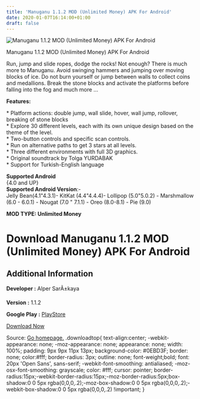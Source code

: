 ```yaml
---
title: 'Manuganu 1.1.2 MOD (Unlimited Money) APK For Android'
date: 2020-01-07T16:14:00+01:00
draft: false
---
```


![Manuganu 1.1.2 MOD (Unlimited Money) APK For Android](https://i1.wp.com/apkhome.net/wp-content/uploads/2020/01/Manuganu-1.1.2-MOD-Unlimited-Money.png "Manuganu 1.1.2 MOD (Unlimited Money) APK For Android")

  

Manuganu 1.1.2 MOD (Unlimited Money) APK For Android

Run, jump and slide ropes, dodge the rocks! Not enough? There is much more to Manuganu. Avoid swinging hammers and jumping over moving blocks of ice. Do not burn yourself or jump between walls to collect coins and medallions. Break the stone blocks and activate the platforms before falling into the fog and much more ...

**Features:**

\* Platform actions: double jump, wall slide, hover, wall jump, rollover, breaking of stone blocks  
\* Explore 30 different levels, each with its own unique design based on the theme of the level.  
\* Two-button controls and specific scan controls.  
\* Run on alternative paths to get 3 stars at all levels.  
\* Three different environments with full 3D graphics.  
\* Original soundtrack by Tolga YURDABAK  
\* Support for Turkish-English language

**Supported Android**  
{4.0 and UP}  
**Supported Android Version**:-  
Jelly Bean(4.1"4.3.1)- KitKat (4.4"4.4.4)- Lollipop (5.0"5.0.2) - Marshmallow (6.0 - 6.0.1) - Nougat (7.0 " 7.1.1) - Oreo (8.0-8.1) - Pie (9.0)

**MOD TYPE: Unlimited Money**

Download Manuganu 1.1.2 MOD (Unlimited Money) APK For Android
=============================================================

Additional Information
----------------------

**Developer :** Alper SarÃ±kaya

**Version :** 1.1.2

**Google Play :** [PlayStore](https://play.google.com/store/apps/details?id=com.Alper.Manuganu)

  

[Download Now](https://store4app.co/post/manuganu-1-1-2-mod-unlimited-money-apk-for-android_1578407086)

  
Source: [Go homepage.](https://store4app.co/post/manuganu-1-1-2-mod-unlimited-money-apk-for-android_1578407086) .downloadtop{ text-align:center; -webkit-appearance: none; -moz-appearance: none; appearance: none; width: 100%; padding: 9px 9px 11px 13px; background-color: #0EBD3F; border: none; color:#fff; border-radius: 3px; outline: none; font-weight;bold; font: 20px 'Open Sans', sans-serif; -webkit-font-smoothing: antialiased; -moz-osx-font-smoothing: grayscale; color: #fff; cursor: pointer; border-radius:15px;-webkit-border-radius:15px;-moz-border-radius:5px;box-shadow:0 0 5px rgba(0,0,0,.2);-moz-box-shadow:0 0 5px rgba(0,0,0,.2);-webkit-box-shadow:0 0 5px rgba(0,0,0,.2) !important; }